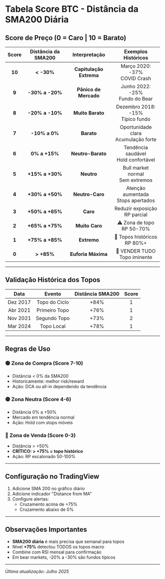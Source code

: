 # Tabela Score BTC - Distância da SMA200 Diária

## Score de Preço (0 = Caro | 10 = Barato)

| Score | Distância da SMA200 | Interpretação | Exemplos Históricos |
|:-----:|:-------------------:|:-------------:|:-------------------:|
| **10** | **< -30%** | **Capitulação Extrema** | Março 2020: -37%<br>COVID Crash |
| **9** | **-30% a -20%** | **Pânico de Mercado** | Junho 2022: -25%<br>Fundo do Bear |
| **8** | **-20% a -10%** | **Muito Barato** | Dezembro 2018: -15%<br>Típico fundo |
| **7** | **-10% a 0%** | **Barato** | Oportunidade clara<br>Acumulação forte |
| **6** | **0% a +15%** | **Neutro-Barato** | Tendência saudável<br>Hold confortável |
| **5** | **+15% a +30%** | **Neutro** | Bull market normal<br>Sem extremos |
| **4** | **+30% a +50%** | **Neutro-Caro** | Atenção aumentada<br>Stops apertados |
| **3** | **+50% a +65%** | **Caro** | Reduzir exposição<br>RP parcial |
| **2** | **+65% a +75%** | **Muito Caro** | ⚠️ Zona de topo<br>RP 50-70% |
| **1** | **+75% a +85%** | **Extremo** | 🚨 Topos históricos<br>RP 80%+ |
| **0** | **> +85%** | **Euforia Máxima** | 🔴 VENDER TUDO<br>Topo iminente |

---

## Validação Histórica dos Topos

| Data | Evento | Distância SMA200 | Score |
|:----:|:------:|:----------------:|:-----:|
| Dez 2017 | Topo do Ciclo | +84% | 1 |
| Abr 2021 | Primeiro Topo | +76% | 1 |
| Nov 2021 | Segundo Topo | +73% | 2 |
| Mar 2024 | Topo Local | +78% | 1 |

---

## Regras de Uso

### 🟢 Zona de Compra (Score 7-10)
- Distância < 0% da SMA200
- Historicamente: melhor risk/reward
- Ação: DCA ou all-in dependendo da tendência

### 🟡 Zona Neutra (Score 4-6)
- Distância 0% a +50%
- Mercado em tendência normal
- Ação: Hold com stops móveis

### 🔴 Zona de Venda (Score 0-3)
- Distância > +50%
- **CRÍTICO: > +75% = topo histórico**
- Ação: RP escalonado 50-100%

---

## Configuração no TradingView

1. Adicione SMA 200 no gráfico diário
2. Adicione indicador "Distance from MA"
3. Configure alertas:
   - Cruzamento acima de +75%
   - Cruzamento abaixo de 0%

---

## Observações Importantes

- **SMA200 diária** é mais precisa que semanal para topos
- Nível **+75%** detectou TODOS os topos macro
- Combine com RSI mensal para confirmação
- Em bear markets, -20% a -30% são fundos típicos

---

*Última atualização: Julho 2025*
